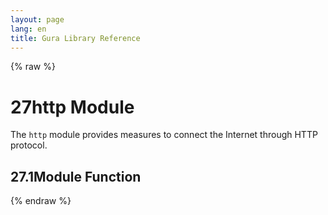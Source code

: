 ```yaml
---
layout: page
lang: en
title: Gura Library Reference
---
```


{% raw %}
<h1><span class="caption-index-1">27</span><a name="anchor-27"></a>http Module</h1>
<p>
The <code>http</code> module provides measures to connect the Internet through HTTP protocol.
</p>
<h2><span class="caption-index-2">27.1</span><a name="anchor-27-1"></a>Module Function</h2>
<p />

{% endraw %}
